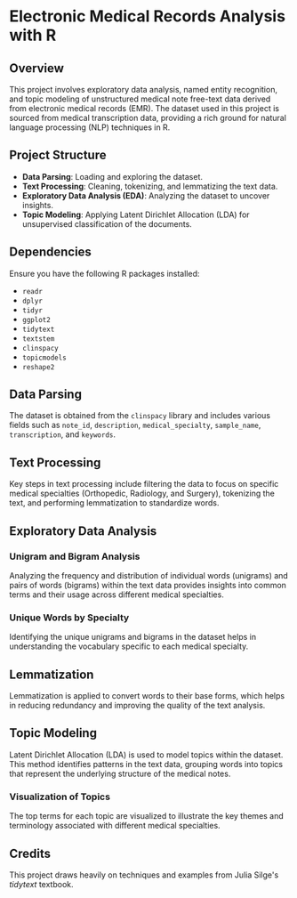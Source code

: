# Electronic Medical Records Analysis with R

## Overview

This project involves exploratory data analysis, named entity recognition, and topic modeling of unstructured medical note free-text data derived from electronic medical records (EMR). The dataset used in this project is sourced from medical transcription data, providing a rich ground for natural language processing (NLP) techniques in R.

## Project Structure

- **Data Parsing**: Loading and exploring the dataset.
- **Text Processing**: Cleaning, tokenizing, and lemmatizing the text data.
- **Exploratory Data Analysis (EDA)**: Analyzing the dataset to uncover insights.
- **Topic Modeling**: Applying Latent Dirichlet Allocation (LDA) for unsupervised classification of the documents.

## Dependencies

Ensure you have the following R packages installed:

- `readr`
- `dplyr`
- `tidyr`
- `ggplot2`
- `tidytext`
- `textstem`
- `clinspacy`
- `topicmodels`
- `reshape2`

## Data Parsing

The dataset is obtained from the `clinspacy` library and includes various fields such as `note_id`, `description`, `medical_specialty`, `sample_name`, `transcription`, and `keywords`.

## Text Processing

Key steps in text processing include filtering the data to focus on specific medical specialties (Orthopedic, Radiology, and Surgery), tokenizing the text, and performing lemmatization to standardize words.

## Exploratory Data Analysis

### Unigram and Bigram Analysis

Analyzing the frequency and distribution of individual words (unigrams) and pairs of words (bigrams) within the text data provides insights into common terms and their usage across different medical specialties.

### Unique Words by Specialty

Identifying the unique unigrams and bigrams in the dataset helps in understanding the vocabulary specific to each medical specialty.

## Lemmatization

Lemmatization is applied to convert words to their base forms, which helps in reducing redundancy and improving the quality of the text analysis.

## Topic Modeling

Latent Dirichlet Allocation (LDA) is used to model topics within the dataset. This method identifies patterns in the text data, grouping words into topics that represent the underlying structure of the medical notes.

### Visualization of Topics

The top terms for each topic are visualized to illustrate the key themes and terminology associated with different medical specialties.

## Credits

This project draws heavily on techniques and examples from Julia Silge's *tidytext* textbook.
